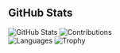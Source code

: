## GitHub Stats

![GitHub Stats](https://github-readme-stats.vercel.app/api?username=donFaqundo&show_icons=true&theme=radical)
![Contributions](https://github-readme-streak-stats.herokuapp.com/?user=donFaqundo&theme=radical&hide_border=false)<br/>
![Languages](https://github-readme-stats.vercel.app/api/top-langs/?username=donFaqundo&theme=radical&hide_border=false&include_all_commits=true&count_private=true&layout=compact)
![Trophy](https://github-profile-trophy.vercel.app/?username=donFaqundo&theme=radical)
